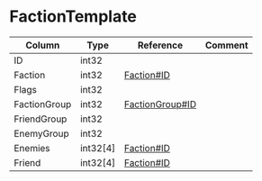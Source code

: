 # FactionTemplate

| Column | Type | Reference | Comment |
|--------|------|-----------|---------|
|ID|int32|||
|Faction|int32|[Faction#ID](Faction.md)||
|Flags|int32|||
|FactionGroup|int32|[FactionGroup#ID](FactionGroup.md)||
|FriendGroup|int32|||
|EnemyGroup|int32|||
|Enemies|int32[4]|[Faction#ID](Faction.md)||
|Friend|int32[4]|[Faction#ID](Faction.md)||

